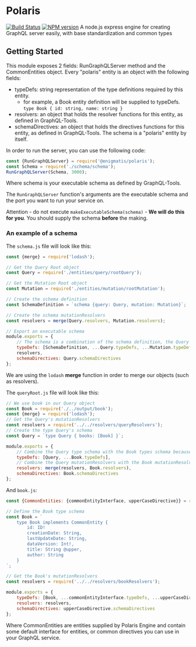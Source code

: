 # Polaris
[![Build Status](https://travis-ci.com/Enigmatis/polaris.svg?branch=master)](https://travis-ci.com/Enigmatis/polaris)
[![NPM version](https://img.shields.io/npm/v/@enigmatis/polaris.svg?style=flat-square)](https://www.npmjs.com/package/@enigmatis/polaris)
A node.js express engine for creating GraphQL server easily, with base standardization and common types

## Getting Started
This module exposes 2 fields: RunGraphQLServer method and the CommonEntities object.
Every "polaris" entity is an object with the following fields:
- typeDefs: string representation of the type definitions required by this entity.
    - for example, a Book entity definition will be supplied to typeDefs. ``type Book { id: string, name: string }``
- resolvers: an object that holds the resolver functions for this entity, as defined in GraphQL-Tools.
- schemaDirectives: an object that holds the directives functions for this entity, as defined in GraphQL-Tools.
The schema is a "polaris" entity by itself.

In order to run the server, you can use the following code:
```JavaScript
const {RunGraphQLServer} = require('@enigmatis/polaris');
const Schema = require('./schema/schema');
RunGraphQLServer(Schema, 3000);
```
Where schema is your executable schema as defined by GraphQL-Tools.

The `RunGraphQLServer` function's arguments are the executable schema and the port you want to run your service on.

Attention - do not execute ``makeExecutableSchema(schema)`` - **We will do this for you**.
You should supply the schema **before** the making.

### An example of a schema

The ``schema.js`` file will look like this:
```JavaScript
const {merge} = require('lodash');

// Get the Query Root object
const Query = require('./entities/query/rootQuery');

// Get the Mutation Root object
const Mutation = require('./entities/mutation/rootMutation');

// Create the schema definition
const SchemaDefinition = `schema {query: Query, mutation: Mutation}`;

// Create the schema mutationResolvers
const resolvers = merge(Query.resolvers, Mutation.resolvers);

// Export an executable schema
module.exports = {
    // The schema is a combination of the schema definition, the Query types and the Mutation types
    typeDefs: [SchemaDefinition, ...Query.typeDefs, ...Mutation.typeDefs],
    resolvers,
    schemaDirectives: Query.schemaDirectives
};
```

We are using the `lodash` **merge** function in order to merge our objects (such as resolvers).

The `queryRoot.js` file will look like this:
```JavaScript
// We use book in our Query object
const Book = require('./../output/book');
const {merge} = require('lodash');
// Get the Query's mutationResolvers
const resolvers = require('../../resolvers/queryResolvers');
// Create the type Query's schema
const Query = `type Query { books: [Book] }`;

module.exports = {
    // Combine the Query type schema with the Book types schema because we use it in the Query type
    typeDefs: [Query, ...Book.typeDefs],
    // Combine the Query mutationResolvers with the Book mutationResolvers
    resolvers: merge(resolvers, Book.resolvers),
    schemaDirectives: Book.schemaDirectives
};
```

And `book.js`:
```JavaScript
const {CommonEntities: {commonEntityInterface, upperCaseDirective}} = require('@vulcan/polaris');

// Define the Book type schema
const Book = `
    type Book implements CommonEntity {
        id: ID!
        creationDate: String,
        lastUpdateDate: String,
        dataVersion: Int!,
        title: String @upper,
        author: String
    }
`;

// Get the Book's mutationResolvers
const resolvers = require('../../resolvers/bookResolvers');

module.exports = {
    typeDefs: [Book, ...commonEntityInterface.typeDefs, ...upperCaseDirective.typeDefs],
    resolvers: resolvers,
    schemaDirectives: upperCaseDirective.schemaDirectives
};
```

Where CommonEntities are entities supplied by Polaris Engine and contain some default interface for entities, or common directives you can use in your GraphQL service.

